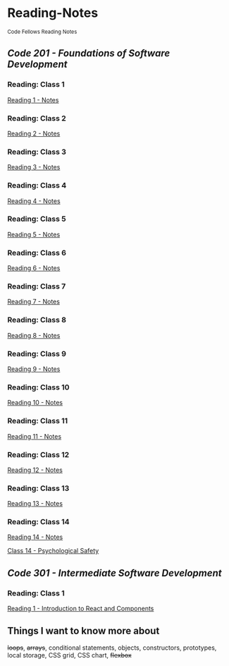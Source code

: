 # Reading-Notes
<sub>Code Fellows Reading Notes</sub>

## 
## *Code 201 - Foundations of Software Development*
### Reading: Class 1
[Reading 1 - Notes](./Code%20201%20-%20Foundations%20of%20Software%20Development/class-01.md)
### Reading: Class 2  
[Reading 2 - Notes](./Code%20201%20-%20Foundations%20of%20Software%20Development/class-02.md)
### Reading: Class 3
[Reading 3 - Notes](./Code%20201%20-%20Foundations%20of%20Software%20Development/class-03.md)
### Reading: Class 4
[Reading 4 - Notes](./Code%20201%20-%20Foundations%20of%20Software%20Development/class-04.md)
### Reading: Class 5
[Reading 5 - Notes](./Code%20201%20-%20Foundations%20of%20Software%20Development/class-05.md)
### Reading: Class 6
[Reading 6 - Notes](./Code%20201%20-%20Foundations%20of%20Software%20Development/class-06.md)
### Reading: Class 7
[Reading 7 - Notes](./Code%20201%20-%20Foundations%20of%20Software%20Development/class-07.md)
### Reading: Class 8
[Reading 8 - Notes](./Code%20201%20-%20Foundations%20of%20Software%20Development/class-08.md)
### Reading: Class 9
[Reading 9 - Notes](./Code%20201%20-%20Foundations%20of%20Software%20Development/class-09.md)
### Reading: Class 10
[Reading 10 - Notes](./Code%20201%20-%20Foundations%20of%20Software%20Development/class-10.md)
### Reading: Class 11
[Reading 11 - Notes](./Code%20201%20-%20Foundations%20of%20Software%20Development/class-11.md)
### Reading: Class 12
[Reading 12 - Notes](./Code%20201%20-%20Foundations%20of%20Software%20Development/class-12.md)
### Reading: Class 13
[Reading 13 - Notes](./Code%20201%20-%20Foundations%20of%20Software%20Development/class-13.md)
### Reading: Class 14
[Reading 14 - Notes](./Code%20201%20-%20Foundations%20of%20Software%20Development/class-14.md)  

[Class 14 - Psychological Safety](./Code%20201%20-%20Foundations%20of%20Software%20Development/psych-safety.md)

## 
## *Code 301 - Intermediate Software Development*

### Reading: Class 1

[Reading 1 - Introduction to React and Components](./Code%20301%20-%20Intermediate%20Software%20Development/class-01.md)

## Things I want to know more about
~~loops~~, ~~arrays~~, conditional statements, objects, constructors, prototypes, local storage, CSS grid, CSS chart, ~~flexbox~~